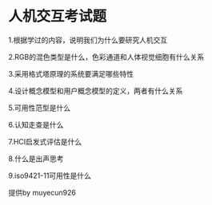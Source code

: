 # 人机交互考试题

1.根据学过的内容，说明我们为什么要研究人机交互

2.RGB的混色类型是什么，色彩通道和人体视觉细胞有什么关系

3.采用格式塔原理的系统要满足哪些特性

4.设计概念模型和用户概念模型的定义，两者有什么关系

5.可用性范型是什么

6.认知走查是什么

7.HCI启发式评估是什么

8.什么是出声思考

9.iso9421-11可用性是什么


提供by muyecun926
